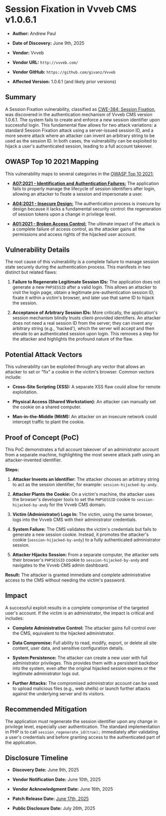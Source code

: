 # Session Fixation in Vvveb CMS v1.0.6.1

- **Author:** Andrew Paul
    
- **Date of Discovery:** June 9th, 2025
    
- **Vendor:** Vvveb
    
- **Vendor URL:** `http://vvveb.com/`
    
- **Vendor GitHub:** `https://github.com/givanz/Vvveb`
    
- **Affected Version:** 1.0.6.1 (and likely prior versions)

## Summary

A Session Fixation vulnerability, classified as [CWE-384: Session Fixation](https://cwe.mitre.org/data/definitions/384.html "null"), was discovered in the authentication mechanism of Vvveb CMS version 1.0.6.1. The system fails to create and enforce a new session identifier upon successful login. This fundamental flaw allows for two attack variations: a standard Session Fixation attack using a server-issued session ID, and a more severe attack where an attacker can invent an arbitrary string to be used as the session ID. In both cases, the vulnerability can be exploited to hijack a user's authenticated session, leading to a full account takeover.

## OWASP Top 10 2021 Mapping

This vulnerability maps to several categories in the [OWASP Top 10 2021:](https://owasp.org/Top10/ "null")

- [**A07:2021 - Identification and Authentication Failures:**](https://owasp.org/Top10/A07_2021-Identification_and_Authentication_Failures/ "null") The application fails to properly manage the lifecycle of session identifiers after login, allowing an attacker to fixate a session and impersonate a user.
    
- [**A04:2021 - Insecure Design:**](https://owasp.org/Top10/A04_2021-Insecure_Design/ "null") The authentication process is insecure by design because it lacks a fundamental security control: the regeneration of session tokens upon a change in privilege level.
    
- [**A01:2021 - Broken Access Control:**](https://owasp.org/Top10/A01_2021-Broken_Access_Control/ "null") The ultimate impact of the attack is a complete failure of access control, as the attacker gains all the permissions and access rights of the hijacked user account.
    

## Vulnerability Details

The root cause of this vulnerability is a complete failure to manage session state securely during the authentication process. This manifests in two distinct but related flaws:

1. **Failure to Regenerate Legitimate Session IDs:** The application does not generate a new `PHPSESSID` after a valid login. This allows an attacker to visit the login page, obtain a legitimate pre-authentication session ID, fixate it within a victim's browser, and later use that same ID to hijack the session.
    
2. **Acceptance of Arbitrary Session IDs:** More critically, the application's session mechanism blindly trusts client-provided identifiers. An attacker does not need a real session ID from the server; they can invent any arbitrary string (e.g., 'hacked'), which the server will accept and then elevate to an authenticated session upon login. This removes a step for the attacker and highlights the profound nature of the flaw.
    

## Potential Attack Vectors

This vulnerability can be exploited through any vector that allows an attacker to set or "fix" a cookie in the victim's browser. Common vectors include:

- **Cross-Site Scripting (XSS):** A separate XSS flaw could allow for remote exploitation.
    
- **Physical Access (Shared Workstation):** An attacker can manually set the cookie on a shared computer.
    
- **Man-in-the-Middle (MitM):** An attacker on an insecure network could intercept traffic to plant the cookie.
    

## Proof of Concept (PoC)

This PoC demonstrates a full account takeover of an administrator account from a separate machine, highlighting the most severe attack path using an attacker-invented identifier.

**Steps:**

1. **Attacker Invents an Identifier:** The attacker chooses an arbitrary string to act as the session identifier, for example: `session-hijacked-by-andy`.
    
2. **Attacker Plants the Cookie:** On a victim's machine, the attacker uses the browser's developer tools to set the `PHPSESSID` cookie to `session-hijacked-by-andy` for the Vvveb CMS domain.
    
3. **Victim (Administrator) Logs In:** The victim, using the same browser, logs into the Vvveb CMS with their administrator credentials.
    
4. **System Failure:** The CMS validates the victim's credentials but fails to generate a new session cookie. Instead, it promotes the attacker's cookie (`session-hijacked-by-andy`) to a fully authenticated administrator session.
    
5. **Attacker Hijacks Session:** From a separate computer, the attacker sets their browser's `PHPSESSID` cookie to `session-hijacked-by-andy` and navigates to the Vvveb CMS admin dashboard.
    

**Result:** The attacker is granted immediate and complete administrative access to the CMS without needing the victim's password.

## Impact

A successful exploit results in a complete compromise of the targeted user's account. If the victim is an administrator, the impact is critical and includes:

- **Complete Administrative Control:** The attacker gains full control over the CMS, equivalent to the hijacked administrator.
    
- **Data Compromise:** Full ability to read, modify, export, or delete all site content, user data, and sensitive configuration details.
    
- **System Persistence:** The attacker can create a new user with full administrator privileges. This provides them with a persistent backdoor into the system, even after the original hijacked session expires or the legitimate administrator logs out.
    
- **Further Attacks:** The compromised administrator account can be used to upload malicious files (e.g., web shells) or launch further attacks against the underlying server and its visitors.
    

## Recommended Mitigation

The application must regenerate the session identifier upon any change in privilege level, especially user authentication. The standard implementation in PHP is to call `session_regenerate_id(true);` immediately after validating a user's credentials and before granting access to the authenticated part of the application.

## Disclosure Timeline

- **Discovery Date:** June 9th, 2025
    
- **Vendor Notification Date:** June 10th, 2025
    
- **Vendor Acknowledgment Date:** June 16th, 2025
    
- **Patch Release Date:** [June 17th, 2025](https://github.com/givanz/Vvveb/releases/tag/1.0.7)
    
- **Public Disclosure Date:** July 26th, 2025
